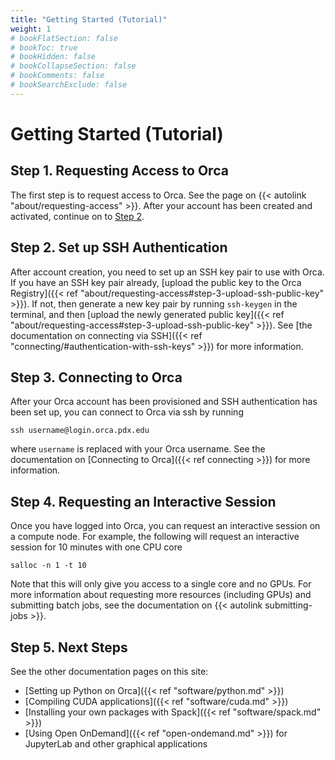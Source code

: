 ```yaml
---
title: "Getting Started (Tutorial)"
weight: 1
# bookFlatSection: false
# bookToc: true
# bookHidden: false
# bookCollapseSection: false
# bookComments: false
# bookSearchExclude: false
---
```


# Getting Started (Tutorial)

## Step 1. Requesting Access to Orca

The first step is to request access to Orca.
See the page on {{< autolink "about/requesting-access" >}}.
After your account has been created and activated, continue on to [Step 2](#step-2-set-up-ssh-authentication).

## Step 2. Set up SSH Authentication

After account creation, you need to set up an SSH key pair to use with Orca.
If you have an SSH key pair already, [upload the public key to the Orca Registry]({{< ref "about/requesting-access#step-3-upload-ssh-public-key" >}}).
If not, then generate a new key pair by running `ssh-keygen` in the terminal, and then [upload the newly generated public key]({{< ref "about/requesting-access#step-3-upload-ssh-public-key" >}}).
See [the documentation on connecting via SSH]({{< ref "connecting/#authentication-with-ssh-keys" >}}) for more information.

## Step 3. Connecting to Orca

After your Orca account has been provisioned and SSH authentication has been set up, you can connect to Orca via ssh by running
```
ssh username@login.orca.pdx.edu
```
where `username` is replaced with your Orca username.
See the documentation  on [Connecting to Orca]({{< ref connecting >}}) for more information.

## Step 4. Requesting an Interactive Session

Once you have logged into Orca, you can request an interactive session on a compute node.
For example, the following will request an interactive session for 10 minutes with one CPU core
```
salloc -n 1 -t 10
```
Note that this will only give you access to a single core and no GPUs.
For more information about requesting more resources (including GPUs) and submitting batch jobs, see the documentation on {{< autolink submitting-jobs >}}.

## Step 5. Next Steps

See the other documentation pages on this site:

* [Setting up Python on Orca]({{< ref "software/python.md" >}})
* [Compiling CUDA applications]({{< ref "software/cuda.md" >}})
* [Installing your own packages with Spack]({{< ref "software/spack.md" >}})
* [Using Open OnDemand]({{< ref "open-ondemand.md" >}}) for JupyterLab and other graphical applications
